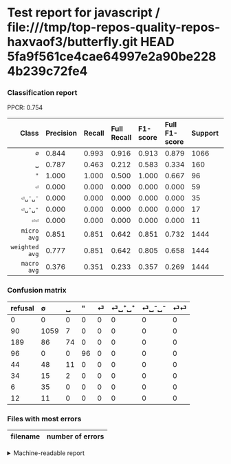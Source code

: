 # Test report for javascript / file:///tmp/top-repos-quality-repos-haxvaof3/butterfly.git HEAD 5fa9f561ce4cae64997e2a90be2284b239c72fe4

### Classification report

PPCR: 0.754

| Class | Precision | Recall | Full Recall | F1-score | Full F1-score | Support | Full Support | PPCR |
|------:|:----------|:-------|:------------|:---------|:---------|:--------|:-------------|:-----|
| `∅` | 0.844| 0.993| 0.916| 0.913| 0.879| 1066| 1156| 0.922 |
| `␣` | 0.787| 0.463| 0.212| 0.583| 0.334| 160| 349| 0.458 |
| `"` | 1.000| 1.000| 0.500| 1.000| 0.667| 96| 192| 0.500 |
| `⏎` | 0.000| 0.000| 0.000| 0.000| 0.000| 59| 103| 0.573 |
| `⏎␣⁻␣⁻` | 0.000| 0.000| 0.000| 0.000| 0.000| 35| 41| 0.854 |
| `⏎␣⁺␣⁺` | 0.000| 0.000| 0.000| 0.000| 0.000| 17| 51| 0.333 |
| `⏎⏎` | 0.000| 0.000| 0.000| 0.000| 0.000| 11| 23| 0.478 |
| `micro avg` | 0.851| 0.851| 0.642| 0.851| 0.732| 1444| 1915| 0.754 |
| `weighted avg` | 0.777| 0.851| 0.642| 0.805| 0.658| 1444| 1915| 0.754 |
| `macro avg` | 0.376| 0.351| 0.233| 0.357| 0.269| 1444| 1915| 0.754 |

### Confusion matrix

|refusal|  ∅| ␣| "| ⏎| ⏎␣⁺␣⁺| ⏎␣⁻␣⁻| ⏎⏎| 
|:---|:---|:---|:---|:---|:---|:---|:---|
|0 |0 |0 |0 |0 |0 |0 |0 |
|90 |1059 |7 |0 |0 |0 |0 |0 |
|189 |86 |74 |0 |0 |0 |0 |0 |
|96 |0 |0 |96 |0 |0 |0 |0 |
|44 |48 |11 |0 |0 |0 |0 |0 |
|34 |15 |2 |0 |0 |0 |0 |0 |
|6 |35 |0 |0 |0 |0 |0 |0 |
|12 |11 |0 |0 |0 |0 |0 |0 |

### Files with most errors

| filename | number of errors|
|:----:|:-----|

<details>
    <summary>Machine-readable report</summary>
```json
{
  "cl_report": {"\"": {"f1-score": 1.0, "precision": 1.0, "recall": 1.0, "support": 96}, "macro avg": {"f1-score": 0.3565154571195842, "precision": 0.3759616643155277, "recall": 0.3508476279817743, "support": 1444}, "micro avg": {"f1-score": 0.8511080332409973, "precision": 0.8511080332409973, "recall": 0.8511080332409973, "support": 1444}, "weighted avg": {"f1-score": 0.8049950340826272, "precision": 0.7771412026103021, "recall": 0.8511080332409973, "support": 1444}, "\u2205": {"f1-score": 0.9129310344827587, "precision": 0.8444976076555024, "recall": 0.9934333958724203, "support": 1066}, "\u23ce": {"f1-score": 0.0, "precision": 0.0, "recall": 0.0, "support": 59}, "\u23ce\u23ce": {"f1-score": 0.0, "precision": 0.0, "recall": 0.0, "support": 11}, "\u23ce\u2423\u207a\u2423\u207a": {"f1-score": 0.0, "precision": 0.0, "recall": 0.0, "support": 17}, "\u23ce\u2423\u207b\u2423\u207b": {"f1-score": 0.0, "precision": 0.0, "recall": 0.0, "support": 35}, "\u2423": {"f1-score": 0.5826771653543308, "precision": 0.7872340425531915, "recall": 0.4625, "support": 160}},
  "cl_report_full": {"\"": {"f1-score": 0.6666666666666666, "precision": 1.0, "recall": 0.5, "support": 192}, "macro avg": {"f1-score": 0.2685129456745092, "precision": 0.3759616643155277, "recall": 0.23258919276458265, "support": 1915}, "micro avg": {"f1-score": 0.7317654063709437, "precision": 0.8511080332409973, "recall": 0.64177545691906, "support": 1915}, "weighted avg": {"f1-score": 0.6582417056162734, "precision": 0.7535164048568276, "recall": 0.64177545691906, "support": 1915}, "\u2205": {"f1-score": 0.878838174273859, "precision": 0.8444976076555024, "recall": 0.9160899653979239, "support": 1156}, "\u23ce": {"f1-score": 0.0, "precision": 0.0, "recall": 0.0, "support": 103}, "\u23ce\u23ce": {"f1-score": 0.0, "precision": 0.0, "recall": 0.0, "support": 23}, "\u23ce\u2423\u207a\u2423\u207a": {"f1-score": 0.0, "precision": 0.0, "recall": 0.0, "support": 51}, "\u23ce\u2423\u207b\u2423\u207b": {"f1-score": 0.0, "precision": 0.0, "recall": 0.0, "support": 41}, "\u2423": {"f1-score": 0.3340857787810384, "precision": 0.7872340425531915, "recall": 0.21203438395415472, "support": 349}},
  "ppcr": 0.7540469973890339
}
```
</details>
